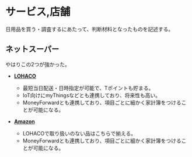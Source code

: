 サービス,店舗
====

日用品を買う・調査するにあたって、判断材料となったものを記述する。


ネットスーパー
----

やはりこの2つが強かった。

- [**LOHACO**](https://lohaco.jp/)
  - 最短当日配送・日時指定が可能で、Tポイントも貯まる。
  - IoT向けにmyThingsなどとも連携しており、将来性も高い。
  - MoneyForwardとも連携しており、項目ごとに細かく家計簿をつけることが可能になる。

- [**Amazon**](https://www.amazon.co.jp/)
  - LOHACOで取り扱いのない品はこちらで揃える。
  - MoneyForwardとも連携しており、項目ごとに細かく家計簿をつけることが可能になる。

